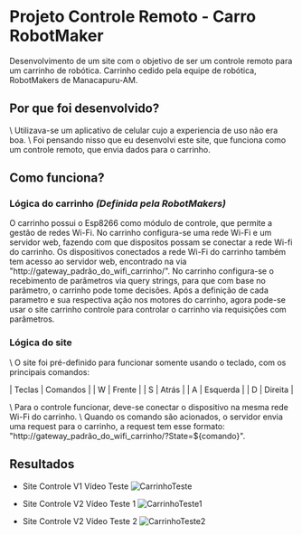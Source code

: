 # Projeto Controle Remoto - Carro RobotMaker
Desenvolvimento de um site com o objetivo de ser um controle remoto para um carrinho de robótica.
Carrinho cedido pela equipe de robótica, RobotMakers de Manacapuru-AM. 

## Por que foi desenvolvido?
\ Utilizava-se um aplicativo de celular cujo a experiencia de uso não era boa.
\ Foi pensando nisso que eu desenvolvi este site, que funciona como um controle remoto, que envia dados para o carrinho.

## Como funciona?

### Lógica do carrinho _(Definida pela RobotMakers)_
O carrinho possui o Esp8266 como módulo de controle, que permite a gestão de redes Wi-Fi.
No carrinho configura-se uma rede Wi-Fi e um servidor web, fazendo com que dispositos possam se conectar a rede Wi-fi do carrinho.
Os dispositivos conectados a rede Wi-Fi do carrinho também tem acesso ao servidor web, encontrado na via "http://gateway_padrão_do_wifi_carrinho/".
No carrinho configura-se o recebimento de parâmetros via query strings, para que com base no parâmetro, o carrinho pode tome decisões. 
Após a definição de cada parametro e sua respectiva ação nos motores do carrinho, agora pode-se usar o site carrinho controle para controlar o carrinho via requisições com parâmetros.

### Lógica do site
\ O site foi pré-definido para funcionar somente usando o teclado, com os principais comandos:

| Teclas | Comandos |
| W | Frente |
| S | Atrás |
| A | Esquerda |
| D | Direita |

\ Para o controle funcionar, deve-se conectar o dispositivo na mesma rede Wi-Fi do carrinho.
\ Quando os comando são acionados, o servidor envia uma request para o carrinho, a request tem esse formato: "http://gateway_padrão_do_wifi_carrinho/?State=${comando}".

## Resultados

- Site Controle V1 Vídeo Teste
![CarrinhoTeste](https://github.com/user-attachments/assets/331ffacd-ca54-4cbe-933b-46b066dc3088)

- Site Controle V2 Vídeo Teste 1
 ![CarrinhoTeste1](https://github.com/user-attachments/assets/d57c4a25-7b73-4873-862c-37e1379e55d7)

- Site Controle V2 Vídeo Teste 2
![CarrinhoTeste2](https://github.com/user-attachments/assets/4c7b76a1-6155-45b4-9828-4e1321db3ea4)
